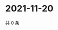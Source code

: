 # 2021-11-20

共 0 条

<!-- BEGIN WEIBO -->
<!-- 最后更新时间 Sat Nov 20 2021 02:16:27 GMT+0800 (China Standard Time) -->

<!-- END WEIBO -->
